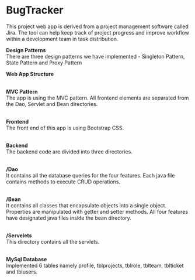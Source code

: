 # BugTracker

This project web app is derived from a project management software called Jira. The tool can help keep track of project progress and improve workflow within a development team in task distribution.

<b>Design Patterns</b><br />
There are three design patterns we have implemented - Singleton Pattern,  State Pattern and Proxy Pattern

<b>Web App  Structure</b><br /><br />

<b>MVC Pattern</b><br />
The app is using the MVC pattern. All frontend elements are separated from the Dao, Servlet and Bean directories.
<br /><br />

<b>Frontend</b><br />
The front end of this app is using Bootstrap CSS. <br /><br />

<b>Backend</b><br />
The backend code are divided into three directories.<br /><br />

<b>/Dao</b><br />
It contains all the database queries for the four features. Each java file contains methods to execute CRUD operations.<br /><br />

<b>/Bean</b><br /> 
It contains all classes that encapsulate objects into a single object.  Properties are manipulated with getter and setter methods. All four features have designated java files inside the bean directory.<br /><br />

<b>/Servelets</b><br />
This directory contains all the servlets.<br /><br />

<b>MySql Database</b><br />
Implemented 6 tables namely profile, tblprojects, tblrole, tblteam, tblticket and tblusers.<br /><br />
